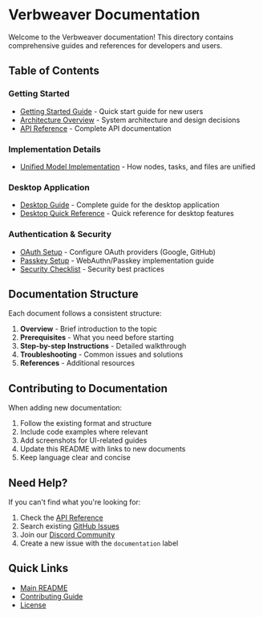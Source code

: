 # Verbweaver Documentation

Welcome to the Verbweaver documentation! This directory contains comprehensive guides and references for developers and users.

## Table of Contents

### Getting Started
- [Getting Started Guide](getting-started.md) - Quick start guide for new users
- [Architecture Overview](architecture.md) - System architecture and design decisions
- [API Reference](api-reference.md) - Complete API documentation

### Implementation Details
- [Unified Model Implementation](unified-model-implementation.md) - How nodes, tasks, and files are unified

### Desktop Application
- [Desktop Guide](desktop-guide.md) - Complete guide for the desktop application
- [Desktop Quick Reference](desktop-quick-reference.md) - Quick reference for desktop features

### Authentication & Security
- [OAuth Setup](oauth-setup.md) - Configure OAuth providers (Google, GitHub)
- [Passkey Setup](passkey-setup.md) - WebAuthn/Passkey implementation guide
- [Security Checklist](security-checklist.md) - Security best practices

## Documentation Structure

Each document follows a consistent structure:
1. **Overview** - Brief introduction to the topic
2. **Prerequisites** - What you need before starting
3. **Step-by-step Instructions** - Detailed walkthrough
4. **Troubleshooting** - Common issues and solutions
5. **References** - Additional resources

## Contributing to Documentation

When adding new documentation:
1. Follow the existing format and structure
2. Include code examples where relevant
3. Add screenshots for UI-related guides
4. Update this README with links to new documents
5. Keep language clear and concise

## Need Help?

If you can't find what you're looking for:
1. Check the [API Reference](api-reference.md)
2. Search existing [GitHub Issues](https://github.com/verbweaver/verbweaver/issues)
3. Join our [Discord Community](https://discord.gg/verbweaver)
4. Create a new issue with the `documentation` label

## Quick Links

- [Main README](../README.md)
- [Contributing Guide](../CONTRIBUTING.md)
- [License](../LICENSE) 